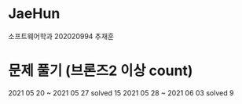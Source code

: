 # JaeHun
소프트웨어학과 202020994 추재훈

# 문제 풀기 (브론즈2 이상 count) 
2021 05 20 ~ 2021 05 27  solved 15
2021 05 28 ~ 2021 06 03  solved 9
